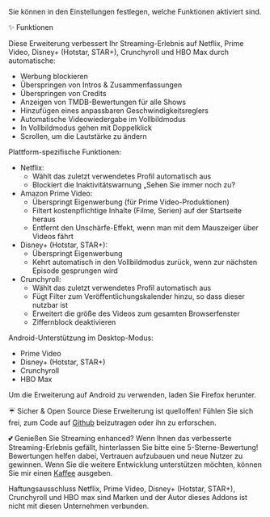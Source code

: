 Sie können in den Einstellungen festlegen, welche Funktionen aktiviert sind.

✨ Funktionen

Diese Erweiterung verbessert Ihr Streaming-Erlebnis auf Netflix, Prime Video, Disney+ (Hotstar, STAR+), Crunchyroll und HBO Max durch automatische:
<ul>
<li>Werbung blockieren</li>
<li>Überspringen von Intros & Zusammenfassungen</li>
<li>Überspringen von Credits</li>
<li>Anzeigen von TMDB-Bewertungen für alle Shows</li>
<li>Hinzufügen eines anpassbaren Geschwindigkeitsreglers</li>
<li>Automatische Videowiedergabe im Vollbildmodus</li>
<li>In Vollbildmodus gehen mit Doppelklick</li>
<li>Scrollen, um die Lautstärke zu ändern</li>
</ul>

Plattform-spezifische Funktionen:
<ul>
<li>Netflix:
  <ul>
    <li>Wählt das zuletzt verwendetes Profil automatisch aus</li>
    <li>Blockiert die Inaktivitätswarnung „Sehen Sie immer noch zu?</li>
  </ul>
</li>

<li>Amazon Prime Video:
  <ul>
    <li>Überspringt Eigenwerbung (für Prime Video-Produktionen)</li>
    <li>Filtert kostenpflichtige Inhalte (Filme, Serien) auf der Startseite heraus</li>
    <li>Entfernt den Unschärfe-Effekt, wenn man mit dem Mauszeiger über Videos fährt</li>
  </ul>
</li>

<li>Disney+ (Hotstar, STAR+):
  <ul>
    <li>Überspringt Eigenwerbung</li>
    <li>Kehrt automatisch in den Vollbildmodus zurück, wenn zur nächsten Episode gesprungen wird</li>
  </ul>
</li>

<li>Crunchyroll:
  <ul>
    <li>Wählt das zuletzt verwendetes Profil automatisch aus</li>
    <li>Fügt Filter zum Veröffentlichungskalender hinzu, so dass dieser nutzbar ist</li>
    <li>Erweitert die größe des Videos zum gesamten Browserfenster</li>
    <li>Ziffernblock deaktivieren</li>
  </ul>
</li>
</ul>

Android-Unterstützung im Desktop-Modus:
<ul>
<li>Prime Video</li>
<li>Disney+ (Hotstar, STAR+)</li>
<li>Crunchyroll</li>
<li>HBO Max</li>
</ul>
Um die Erweiterung auf Android zu verwenden, laden Sie Firefox herunter.

☔ Sicher & Open Source
Diese Erweiterung ist quelloffen! Fühlen Sie sich frei, zum Code auf <a href="https://github.com/Dreamlinerm/Netflix-Prime-Auto-Skip" target="_blank">Github</a> beizutragen oder ihn zu erforschen.

💕 Genießen Sie Streaming enhanced?
Wenn Ihnen das verbesserte Streaming-Erlebnis gefällt, hinterlassen Sie bitte eine 5-Sterne-Bewertung! Bewertungen helfen dabei, Vertrauen aufzubauen und neue Nutzer zu gewinnen.
Wenn Sie die weitere Entwicklung unterstützen möchten, können Sie mir einen <a href="https://github.com/sponsors/Dreamlinerm" target="_blank">Kaffee</a> ausgeben.

Haftungsausschluss
Netflix, Prime Video, Disney+ (Hotstar, STAR+), Crunchyroll und HBO max sind Marken und der Autor dieses Addons ist nicht mit diesen Unternehmen verbunden.